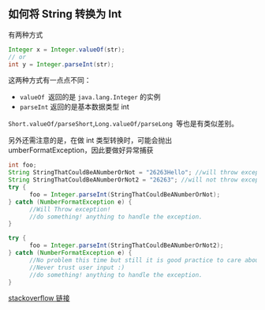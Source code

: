 ## 如何将 String 转换为 Int

有两种方式

```java
Integer x = Integer.valueOf(str);
// or
int y = Integer.parseInt(str);
```
这两种方式有一点点不同：
- `valueOf `返回的是 `java.lang.Integer` 的实例
- `parseInt` 返回的是基本数据类型 int

`Short.valueOf/parseShort`,`Long.valueOf/parseLong `等也是有类似差别。

另外还需注意的是，在做 int 类型转换时，可能会抛出 umberFormatException，因此要做好异常捕获
```java
int foo;
String StringThatCouldBeANumberOrNot = "26263Hello"; //will throw exception
String StringThatCouldBeANumberOrNot2 = "26263"; //will not throw exception
try {
      foo = Integer.parseInt(StringThatCouldBeANumberOrNot);
} catch (NumberFormatException e) {
      //Will Throw exception!
      //do something! anything to handle the exception.
}

try {
      foo = Integer.parseInt(StringThatCouldBeANumberOrNot2);
} catch (NumberFormatException e) {
      //No problem this time but still it is good practice to care about exceptions.
      //Never trust user input :)
      //do something! anything to handle the exception.
}
```

[stackoverflow 链接](http://stackoverflow.com/questions/5585779/converting-string-to-int-in-java)